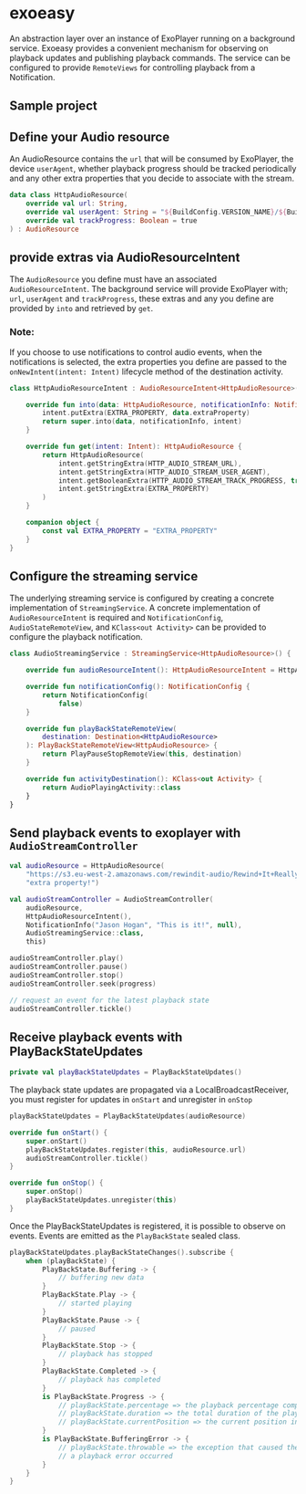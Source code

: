exoeasy
======================
An abstraction layer over an instance of ExoPlayer running on a background service. Exoeasy provides a 
convenient mechanism for observing on playback updates and publishing playback commands. 
The service can be configured to provide `RemoteViews` for controlling playback from a Notification.

## Sample project

## Define your Audio resource
An AudioResource contains the `url` that will be consumed by ExoPlayer, the device `userAgent`, 
whether playback progress should be tracked periodically and any other extra properties 
that you decide to associate with the stream. 

```kotlin
data class HttpAudioResource(
    override val url: String,
    override val userAgent: String = "${BuildConfig.VERSION_NAME}/${BuildConfig.VERSION_CODE}",
    override val trackProgress: Boolean = true
) : AudioResource
```

## provide extras via AudioResourceIntent
The `AudioResource` you define must have an associated `AudioResourceIntent`. 
The background service will provide ExoPlayer with; `url`, `userAgent` and `trackProgress`, these 
extras and any you define are provided by `into` and retrieved by `get`.

### Note:
If you choose to use notifications to control audio events, when the notifications is selected,
the extra properties you define are passed to the `onNewIntent(intent: Intent)` lifecycle method 
of the destination activity.

```kotlin
class HttpAudioResourceIntent : AudioResourceIntent<HttpAudioResource>() {

    override fun into(data: HttpAudioResource, notificationInfo: NotificationInfo, intent: Intent): Intent {
        intent.putExtra(EXTRA_PROPERTY, data.extraProperty)
        return super.into(data, notificationInfo, intent)
    }

    override fun get(intent: Intent): HttpAudioResource {
        return HttpAudioResource(
            intent.getStringExtra(HTTP_AUDIO_STREAM_URL),
            intent.getStringExtra(HTTP_AUDIO_STREAM_USER_AGENT),
            intent.getBooleanExtra(HTTP_AUDIO_STREAM_TRACK_PROGRESS, true),
            intent.getStringExtra(EXTRA_PROPERTY)
        )
    }

    companion object {
        const val EXTRA_PROPERTY = "EXTRA_PROPERTY"
    }
}
```

## Configure the streaming service
The underlying streaming service is configured by creating a concrete implementation of `StreamingService`.
A concrete implementation of `AudioResourceIntent` is required and `NotificationConfig`, `AudioStateRemoteView`,
and `KClass<out Activity>` can be provided to configure the playback notification.

```kotlin
class AudioStreamingService : StreamingService<HttpAudioResource>() {

    override fun audioResourceIntent(): HttpAudioResourceIntent = HttpAudioResourceIntent()

    override fun notificationConfig(): NotificationConfig {
        return NotificationConfig(
            false)
    }

    override fun playBackStateRemoteView(
        destination: Destination<HttpAudioResource>
    ): PlayBackStateRemoteView<HttpAudioResource> {
        return PlayPauseStopRemoteView(this, destination)
    }

    override fun activityDestination(): KClass<out Activity> {
        return AudioPlayingActivity::class
    }
}
```

## Send playback events to exoplayer with `AudioStreamController`

```kotlin
val audioResource = HttpAudioResource(
    "https://s3.eu-west-2.amazonaws.com/rewindit-audio/Rewind+It+Really+Nice+Trips+%2311+by+Jason+Hogan+%2819-07-18%29.mp3",
    "extra property!")

val audioStreamController = AudioStreamController(
    audioResource,
    HttpAudioResourceIntent(),
    NotificationInfo("Jason Hogan", "This is it!", null),
    AudioStreamingService::class,
    this)
```

```kotlin
audioStreamController.play()
audioStreamController.pause()
audioStreamController.stop()
audioStreamController.seek(progress)

// request an event for the latest playback state
audioStreamController.tickle()
```

## Receive playback events with PlayBackStateUpdates

```kotlin
private val playBackStateUpdates = PlayBackStateUpdates()
```

The playback state updates are propagated via a LocalBroadcastReceiver, you must register for updates
in `onStart` and unregister in `onStop`
```kotlin
playBackStateUpdates = PlayBackStateUpdates(audioResource)

override fun onStart() {
    super.onStart()
    playBackStateUpdates.register(this, audioResource.url)
    audioStreamController.tickle()
}

override fun onStop() {
    super.onStop()
    playBackStateUpdates.unregister(this)
}
```

Once the PlayBackStateUpdates is registered, it is possible to observe on events. Events are emitted
as the `PlayBackState` sealed class.

```kotlin
playBackStateUpdates.playBackStateChanges().subscribe {
    when (playBackState) {
        PlayBackState.Buffering -> {
            // buffering new data
        }
        PlayBackState.Play -> {
            // started playing
        }
        PlayBackState.Pause -> {
            // paused
        }
        PlayBackState.Stop -> {
            // playback has stopped
        }
        PlayBackState.Completed -> {
            // playback has completed
        }
        is PlayBackState.Progress -> {
            // playBackState.percentage => the playback percentage complete
            // playBackState.duration => the total duration of the playback
            // playBackState.currentPosition => the current position in the playback
        }
        is PlayBackState.BufferingError -> {
            // playBackState.throwable => the exception that caused the error
            // a playback error occurred
        }
    }
}
```